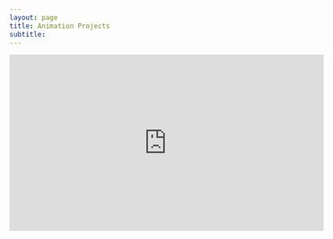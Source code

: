 ```yaml
---
layout: page
title: Animation Projects
subtitle: 
---
```


<iframe width="560" height="315" src="https://youtube/embeded/85r13wD6ZZo" frameborder="0" allow="accelerometer; autoplay; clipboard-write; encrypted-media; gyroscope; picture-in-picture" allowfullscreen></iframe>



